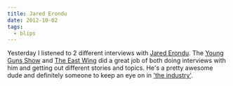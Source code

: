 ```yaml
---
title: Jared Erondu
date: 2012-10-02
tags:
  - blips
---
```


Yesterday I listened to 2 different interviews with [Jared Erondu](http://jarederondu.com). The [Young Guns Show](http://younggunsshow.com) and [The East Wing](http://theeastwing.net) did a great job of both doing interviews with him and getting out different stories and topics. He's a pretty awesome dude and definitely someone to keep an eye on in ['the industry'](http://theindustry.cc).